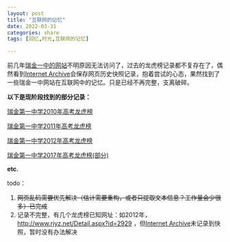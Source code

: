 ```yaml
---
layout: post
title: "互联网的记忆"
date: 2022-03-31
categories: share
tags: [回忆,时光,互联网的记忆]

---
```

前几年[瑞金一中的网站](http://www.rjyz.net/)不明原因无法访问了，过去的龙虎榜记录都不复存在了，偶然看到[Internet Archive](https://web.archive.org/)会保存网页历史快照记录，抱着尝试的心态，果然找到了一些瑞金一中网站在互联网中的记忆。只是已经不再完整，支离破碎。

**以下是现阶段找到的部分记录：**

[瑞金第一中学2010年高考龙虎榜](https://xrp001.github.io/archives/2010.html)

[瑞金第一中学2011年高考龙虎榜](https://xrp001.github.io/archives/2011.html)

[瑞金第一中学2012年高考龙虎榜](https://xrp001.github.io/archives/2012.html)

[瑞金第一中学2017年高考龙虎榜(部分)](https://xrp001.github.io/archives/2017.jpg)

**etc.**

todo：

1. ~~网页乱码需要优先解决（估计需要重构，或者只提取文本信息？工作量会少很多）已完成~~
2. 记录不完整，有几个龙虎榜已知网址：如2012年，<http://www.rjyz.net/Detail.aspx?id=2929> ，但[Internet Archive](https://web.archive.org/)未记录到快照，暂时没有办法解决
